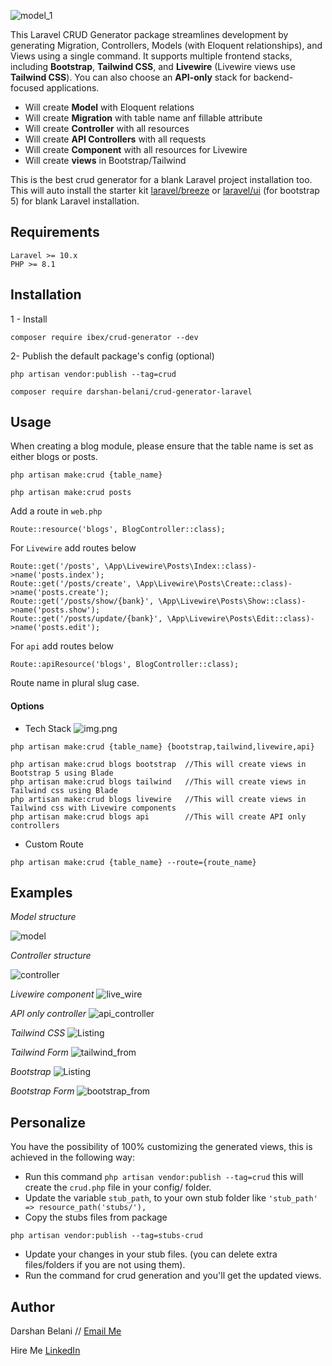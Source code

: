 ![model_1](images/laravel-crud-generator.png)

This Laravel CRUD Generator package streamlines development by generating Migration, Controllers, Models (with Eloquent relationships), and Views using a single command. It supports multiple frontend stacks, including **Bootstrap**, **Tailwind CSS**, and **Livewire** (Livewire views use **Tailwind CSS**). You can also choose an **API-only** stack for backend-focused applications.

- Will create **Model** with Eloquent relations
- Will create **Migration** with table name anf fillable attribute
- Will create **Controller** with all resources
- Will create **API Controllers** with all requests
- Will create **Component** with all resources for Livewire
- Will create **views** in Bootstrap/Tailwind

This is the best crud generator for a blank Laravel project installation too. This will auto install the starter kit [laravel/breeze](https://github.com/laravel/breeze) or [laravel/ui](https://github.com/laravel/ui) (for bootstrap 5) for blank Laravel installation.

## Requirements
    Laravel >= 10.x
    PHP >= 8.1

## Installation
1 - Install
```
composer require ibex/crud-generator --dev
```
2- Publish the default package's config (optional)
```
php artisan vendor:publish --tag=crud
```

```
composer require darshan-belani/crud-generator-laravel
```

## Usage
When creating a blog module, please ensure that the table name is set as either blogs or posts.

```
php artisan make:crud {table_name}

php artisan make:crud posts
```

Add a route in `web.php`
```
Route::resource('blogs', BlogController::class);
```

For `Livewire` add routes below
```
Route::get('/posts', \App\Livewire\Posts\Index::class)->name('posts.index');
Route::get('/posts/create', \App\Livewire\Posts\Create::class)->name('posts.create');
Route::get('/posts/show/{bank}', \App\Livewire\Posts\Show::class)->name('posts.show');
Route::get('/posts/update/{bank}', \App\Livewire\Posts\Edit::class)->name('posts.edit');
```

For `api` add routes below
```
Route::apiResource('blogs', BlogController::class);
```

Route name in plural slug case.

#### Options
- Tech Stack
  ![img.png](images/stack.png)
```
php artisan make:crud {table_name} {bootstrap,tailwind,livewire,api}

php artisan make:crud blogs bootstrap  //This will create views in Bootstrap 5 using Blade
php artisan make:crud blogs tailwind   //This will create views in Tailwind css using Blade
php artisan make:crud blogs livewire   //This will create views in Tailwind css with Livewire components
php artisan make:crud blogs api        //This will create API only controllers
```
- Custom Route
```
php artisan make:crud {table_name} --route={route_name}
```


## Examples

*Model structure*

![model](images/model_1.png)


*Controller structure*

![controller](images/controller.png)


*Livewire component*
![live_wire](images/live_wire.png)


*API only controller*
![api_controller](images/api_controller.png)


*Tailwind CSS*
![Listing](images/tailwind_css.png)

*Tailwind Form*
![tailwind_from](images/tailwind_from.png)


*Bootstrap*
![Listing](images/bootstrap.png)

*Bootstrap Form*
![bootstrap_from](images/bootstrap_from.png)


## Personalize
You have the possibility of 100% customizing the generated views, this is achieved in the following way:

- Run this command `php artisan vendor:publish --tag=crud` this will create the `crud.php` file in your config/ folder.
- Update the variable `stub_path`, to your own stub folder like `'stub_path' => resource_path('stubs/'),`
- Copy the stubs files from package
```
php artisan vendor:publish --tag=stubs-crud
```
- Update your changes in your stub files. (you can delete extra files/folders if you are not using them).
- Run the command for crud generation and you'll get the updated views.





## Author

Darshan Belani // [Email Me](mailto:darshan.belani9@gmail.com)

Hire Me [LinkedIn](https://www.linkedin.com/in/darshan-belani-026848114/)
